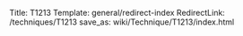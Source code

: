 Title: T1213
Template: general/redirect-index
RedirectLink: /techniques/T1213
save_as: wiki/Technique/T1213/index.html